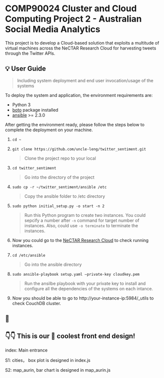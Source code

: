 # COMP90024 Cluster and Cloud Computing Project 2 - Australian Social Media Analytics

This project is to develop a Cloud-based solution that exploits a multitude of virtual machines across the NeCTAR Research Cloud for harvesting tweets through the Twitter APIs. 


## :bulb: User Guide

> Including system deployment and end user invocation/usage of the systems

To deploy the system and application, the environment requirements are:

- Python 3
- [boto](http://boto.cloudhackers.com/en/latest/index.html) package installed
- [ansible](http://docs.ansible.com/ansible/latest/index.html) >= 2.3.0

After getting the environment ready, please follow the steps below to complete the deployment on your machine.

1. ```cd ~```
2. ```git clone https://github.com/uncle-leng/twitter_sentiment.git```  
      > Clone the project repo to your local
3. ```cd twitter_sentiment``` 
      > Go into the directory of the project
4. ```sudo cp -r ~/twitter_sentiment/ansible /etc``` 
      > Copy the ansible folder to /etc directory
5. ```sudo python initial_setup.py -o start -n 2```
      > Run this Python program to create two instances. You could sepcify a number after ```-n``` command for target number of instances. Also, could use ```-o terminate``` to terminate the instances.

6. Now you could go to the [NeCTAR Research Cloud](https://dashboard.rc.nectar.org.au/auth/login/?next=/) to check running instances.

7. ```cd /etc/ansible```
      > Go into the ansible directory
      
8. ```sudo ansible-playbook setup.yaml —private-key cloudkey.pem```
      > Run the ansilbe playbook with your private key to install and configure all the dependencies of the systems on each intance.

9. Now you should be able to go to http://your-instance-ip:5984/_utils to check CouchDB cluster.


## :clap:

## :point_down::point_down: This is our :100: coolest front end design!

index: Main entrance

S1: cities， box plot is designed in index.js

S2: map_aurin, bar chart is designed in map_aurin.js
